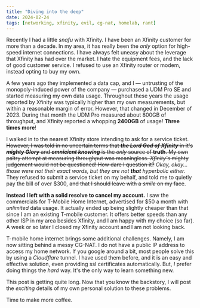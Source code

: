```yaml
---
title: "Diving into the deep"
date: 2024-02-24
tags: [networking, xfinity, evil, cg-nat, homelab, rant]
---
```

Recently I had a little *snafu* with Xfinity. I have been an Xfinity customer for more than a decade. In my area, it has really been the *only* option for high-speed internet connections. I have always felt uneasy about the leverage that Xfinity has had over the market. I hate the equipment fees, and the lack of good customer service. I refused to use an Xfinity router or modem, instead opting to buy my own.

A few years ago they implemented a data cap, and I — untrusting of the monopoly-induced power of the company — purchased a UDM Pro SE and started measuring my own data usage. Throughout these years the usage reported by Xfinity was typically higher than my own measurements, but within a reasonable margin of error. However, that changed in December of 2023. During that month the UDM Pro measured about 800GB of throughput, and Xfinity reported a whopping **2400GB** of usage! **Three times more**!

I walked in to the nearest Xfinity store intending to ask for a service ticket. ~~However, I was told in no uncertain terms that ***the Lord God of Xfinity*** in it's ***mighty Glory*** and ***omnicient knowing*** is the *only* source of **truth**. My own paltry attempt at measuring throughput was meaningless. *Xfinity's* mighty judgement would not be questioned! How dare I question it?~~ *Okay, okay... those were not their exact words, but they are not **that** hyperbolic either.* They refused to submit a service ticket on my behalf, and told me to quietly pay the bill of over $300, ~~and that I should leave with a *smile* on my face~~.

**Instead I left with a solid resolve to cancel my account.** I saw the commercials for T-Mobile Home Internet, advertised for $50 a month with *unlimited* data usage. It actually ended up being slightly cheaper than that since I am an existing T-mobile customer. It offers better speeds than any other ISP in my area besides Xfinity, and I am happy with my choice (so far). A week or so later I closed my Xfinity account and I am not looking back.

T-mobile home internet brings some additional challenges. Namely, I am now sitting behind a messy CG-NAT. I do not have a public IP address to access my home network. If you google around a bit, most people solve this by using a *Cloudflare* tunnel. I have used them before, and it is an easy and effective solution, even providing ssl certificates automatically. But, *I* prefer doing things the *hard* way. It's the only way to learn something new.

This post is getting quite long. Now that you know the backstory, I will post the *exciting* details of my own personal solution to these problems.

Time to make more coffee.
